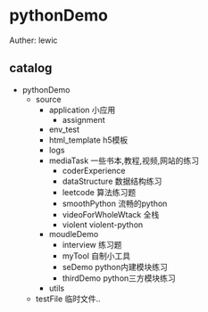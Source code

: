 # pythonDemo
Auther: lewic
## catalog

- pythonDemo
  - source
    - application 小应用
      - assignment
    - env_test
    - html_template h5模板
    - logs
    - mediaTask 一些书本,教程,视频,网站的练习
      - coderExperience
      - dataStructure 数据结构练习
      - leetcode 算法练习题
      - smoothPython 流畅的python
      - videoForWholeWtack 全栈
      - violent violent-python
    - moudleDemo
      - interview 练习题
      - myTool 自制小工具
      - seDemo python内建模块练习
      - thirdDemo python三方模块练习
    - utils
  - testFile 临时文件..